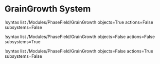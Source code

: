 <!-- MOOSE Documentation Stub: Remove this when content is added. -->

# GrainGrowth System

!syntax list /Modules/PhaseField/GrainGrowth objects=True actions=False subsystems=False

!syntax list /Modules/PhaseField/GrainGrowth objects=False actions=False subsystems=True

!syntax list /Modules/PhaseField/GrainGrowth objects=False actions=True subsystems=False

